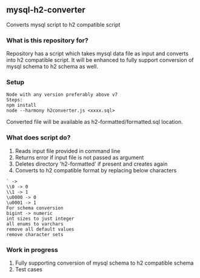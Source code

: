 ## mysql-h2-converter
Converts mysql script to h2 compatible script

### What is this repository for?
Repository has a script which takes mysql data file as input and converts into h2 compatible script. It will be enhanced to fully support conversion of mysql schema to h2 schema as well.

### Setup
```
Node with any version preferably above v7
Steps:
npm install
node --harmony h2converter.js <xxxx.sql>
```

Converted file will be available as h2-formatted/formatted.sql location.

### What does script do?
1. Reads input file provided in command line
2. Returns error if input file is not passed as argument
3. Deletes directory 'h2-formatted' if present and creates again
4. Converts to h2 compatible format by replacing below characters
```
` ->
\\0 -> 0
\\1 -> 1
\u0000 -> 0
\u0001 -> 1
For schema conversion
bigint -> numeric
int sizes to just integer
all enums to varchars
remove all default values
remove character sets
```

### Work in progress
1. Fully supporting conversion of mysql schema to h2 compatible schema
2. Test cases
